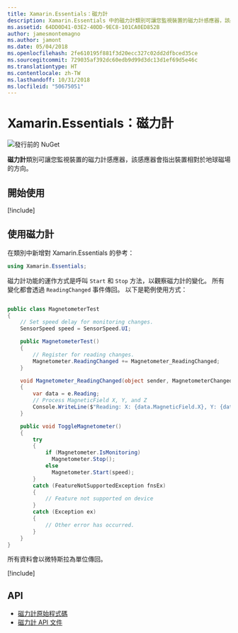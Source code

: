 ```yaml
---
title: Xamarin.Essentials：磁力計
description: Xamarin.Essentials 中的磁力計類別可讓您監視裝置的磁力計感應器，該感應器會指出裝置相對於地球磁場的方向。
ms.assetid: 64DD0D41-03E2-40DD-9EC8-101CA0ED852B
author: jamesmontemagno
ms.author: jamont
ms.date: 05/04/2018
ms.openlocfilehash: 2fe610195f881f3d20ecc327c02dd2dfbced35ce
ms.sourcegitcommit: 729035af392dc60edb9d99d3dc13d1ef69d5e46c
ms.translationtype: HT
ms.contentlocale: zh-TW
ms.lasthandoff: 10/31/2018
ms.locfileid: "50675051"
---
```

# <a name="xamarinessentials-magnetometer"></a>Xamarin.Essentials：磁力計

![發行前的 NuGet](~/media/shared/pre-release.png)

**磁力計**類別可讓您監視裝置的磁力計感應器，該感應器會指出裝置相對於地球磁場的方向。

## <a name="get-started"></a>開始使用

[!include[](~/essentials/includes/get-started.md)]

## <a name="using-magnetometer"></a>使用磁力計

在類別中新增對 Xamarin.Essentials 的參考：

```csharp
using Xamarin.Essentials;
```

磁力計功能的運作方式是呼叫 `Start` 和 `Stop` 方法，以觀察磁力計的變化。 所有變化都會透過 `ReadingChanged` 事件傳回。 以下是範例使用方式：

```csharp

public class MagnetometerTest
{
    // Set speed delay for monitoring changes.
    SensorSpeed speed = SensorSpeed.UI;

    public MagnetometerTest()
    {
        // Register for reading changes.
        Magnetometer.ReadingChanged += Magnetometer_ReadingChanged;
    }

    void Magnetometer_ReadingChanged(object sender, MagnetometerChangedEventArgs e)
    {
        var data = e.Reading;
        // Process MagneticField X, Y, and Z
        Console.WriteLine($"Reading: X: {data.MagneticField.X}, Y: {data.MagneticField.Y}, Z: {data.MagneticField.Z}");
    }

    public void ToggleMagnetometer()
    {
        try
        {
            if (Magnetometer.IsMonitoring)
              Magnetometer.Stop();
            else
              Magnetometer.Start(speed);
        }
        catch (FeatureNotSupportedException fnsEx)
        {
            // Feature not supported on device
        }
        catch (Exception ex)
        {
            // Other error has occurred.
        }
    }
}
```

所有資料會以微特斯拉為單位傳回。

[!include[](~/essentials/includes/sensor-speed.md)]

## <a name="api"></a>API

- [磁力計原始程式碼](https://github.com/xamarin/Essentials/tree/master/Xamarin.Essentials/Magnetometer)
- [磁力計 API 文件](xref:Xamarin.Essentials.Magnetometer)
